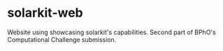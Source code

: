 # solarkit-web
Website using showcasing solarkit's capabilities. Second part of BPhO's Computational Challenge submission.
